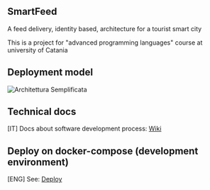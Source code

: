 ## SmartFeed
A feed delivery, identity based, architecture for a tourist smart city

This is a project for "advanced programming languages" course at university of Catania

## Deployment model
![Architettura Semplificata](https://spee.ch/4/Schermata-da-2020-02-20-13-22-03)

## Technical docs
[IT] Docs about software development process: [Wiki](https://github.com/AlessandroSpallina/SmartFeed/wiki)

## Deploy on docker-compose (development environment)
[ENG] See: [Deploy](https://github.com/AlessandroSpallina/SmartFeed/blob/master/__deploy/README.md)
